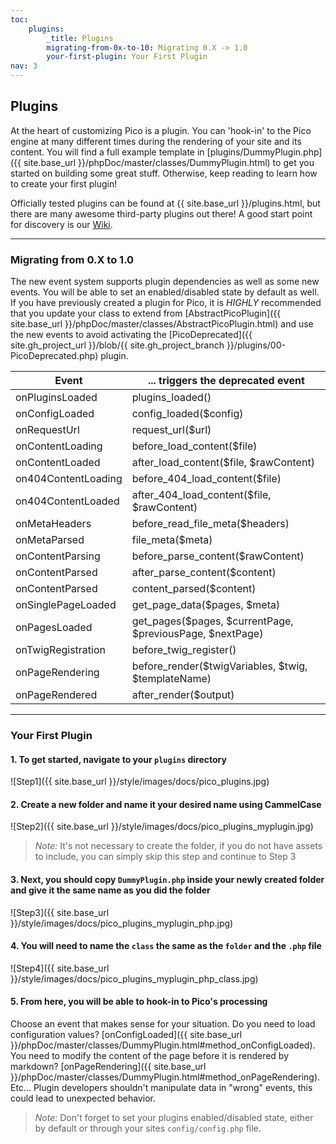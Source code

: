 ```yaml
---
toc:
    plugins:
        _title: Plugins
        migrating-from-0x-to-10: Migrating 0.X -> 1.0
        your-first-plugin: Your First Plugin
nav: 3
---
```


## Plugins

At the heart of customizing Pico is a plugin. You can 'hook-in' to the Pico
engine at many different times during the rendering of your site and its content.
You will find a full example template in [plugins/DummyPlugin.php]({{ site.base_url }}/phpDoc/master/classes/DummyPlugin.html) to get you
started on building some great stuff. Otherwise, keep reading to learn how to
create your first plugin!

Officially tested plugins can be found at {{ site.base_url }}/plugins.html,
but there are many awesome third-party plugins out there! A good start point
for discovery is our [Wiki](#plugin-wiki).

---

### Migrating from 0.X to 1.0

The new event system supports plugin dependencies as well as some new events.
You will be able to set an enabled/disabled state by default as well. If you
have previously created a plugin for Pico, it is *HIGHLY* recommended that you
update your class to extend from [AbstractPicoPlugin]({{ site.base_url }}/phpDoc/master/classes/AbstractPicoPlugin.html) and use the new events
to avoid activating the [PicoDeprecated]({{ site.gh_project_url }}/blob/{{ site.gh_project_branch }}/plugins/00-PicoDeprecated.php) plugin.


| Event               | ... triggers the deprecated event                         |
| ------------------- | --------------------------------------------------------- |
| onPluginsLoaded     | plugins_loaded()                                          |
| onConfigLoaded      | config_loaded($config)                                    |
| onRequestUrl        | request_url($url)                                         |
| onContentLoading    | before_load_content($file)                                |
| onContentLoaded     | after_load_content($file, $rawContent)                    |
| on404ContentLoading | before_404_load_content($file)                            |
| on404ContentLoaded  | after_404_load_content($file, $rawContent)                |
| onMetaHeaders       | before_read_file_meta($headers)                           |
| onMetaParsed        | file_meta($meta)                                          |
| onContentParsing    | before_parse_content($rawContent)                         |
| onContentParsed     | after_parse_content($content)                             |
| onContentParsed     | content_parsed($content)                                  |
| onSinglePageLoaded  | get_page_data($pages, $meta)                              |
| onPagesLoaded       | get_pages($pages, $currentPage, $previousPage, $nextPage) |
| onTwigRegistration  | before_twig_register()                                    |
| onPageRendering     | before_render($twigVariables, $twig, $templateName)       |
| onPageRendered      | after_render($output)                                     |

---

### Your First Plugin

#### 1. To get started, navigate to your `plugins` directory
![Step1]({{ site.base_url }}/style/images/docs/pico_plugins.jpg)

#### 2. Create a new folder and name it your desired name using CammelCase
![Step2]({{ site.base_url }}/style/images/docs/pico_plugins_myplugin.jpg)

> *Note:* It's not necessary to create the folder, if you do not have assets to
> include, you can simply skip this step and continue to Step 3

#### 3. Next, you should copy `DummyPlugin.php` inside your newly created folder and give it the same name as you did the folder
![Step3]({{ site.base_url }}/style/images/docs/pico_plugins_myplugin_php.jpg)

#### 4. You will need to name the `class` the same as the `folder` and the `.php` file
![Step4]({{ site.base_url }}/style/images/docs/pico_plugins_myplugin_php_class.jpg)

#### 5. From here, you will be able to hook-in to Pico's processing
Choose an event that makes sense for your situation. Do you need to load configuration values?
[onConfigLoaded]({{ site.base_url }}/phpDoc/master/classes/DummyPlugin.html#method_onConfigLoaded). You need to modify the content of the page before it is
rendered by markdown? [onPageRendering]({{ site.base_url }}/phpDoc/master/classes/DummyPlugin.html#method_onPageRendering). Etc... Plugin developers shouldn't
manipulate data in "wrong" events, this could lead to unexpected behavior.

> *Note:* Don't forget to set your plugins enabled/disabled state, either by default or
> through your sites `config/config.php` file.
